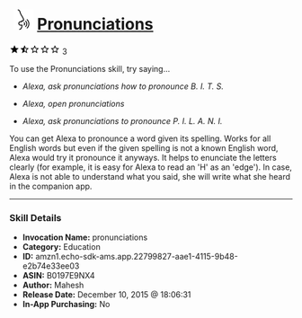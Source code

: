 # &nbsp;<img src="skill_icon" alt="Pronunciations icon" width="36"> [Pronunciations](http://alexa.amazon.com/#skills/amzn1.echo-sdk-ams.app.22799827-aae1-4115-9b48-e2b74e33ee03)
![1.8 stars](../../images/ic_star_black_18dp_1x.png)![1.8 stars](../../images/ic_star_half_black_18dp_1x.png)![1.8 stars](../../images/ic_star_border_black_18dp_1x.png)![1.8 stars](../../images/ic_star_border_black_18dp_1x.png)![1.8 stars](../../images/ic_star_border_black_18dp_1x.png) 3

To use the Pronunciations skill, try saying...

* *Alexa, ask pronunciations how to pronounce B. I. T. S.*

* *Alexa, open pronunciations*

* *Alexa, ask pronunciations to pronounce P. I. L. A. N. I.*

You can get Alexa to pronounce a word given its spelling. Works for all English words but even if the given spelling is not a known English word, Alexa would try it pronounce it anyways.
It helps to enunciate the letters clearly (for example, it is easy for Alexa to read an 'H' as an 'edge'). In case, Alexa is not able to understand what you said, she will write what she heard in the companion app.

***

### Skill Details

* **Invocation Name:** pronunciations
* **Category:** Education
* **ID:** amzn1.echo-sdk-ams.app.22799827-aae1-4115-9b48-e2b74e33ee03
* **ASIN:** B0197E9NX4
* **Author:** Mahesh
* **Release Date:** December 10, 2015 @ 18:06:31
* **In-App Purchasing:** No
